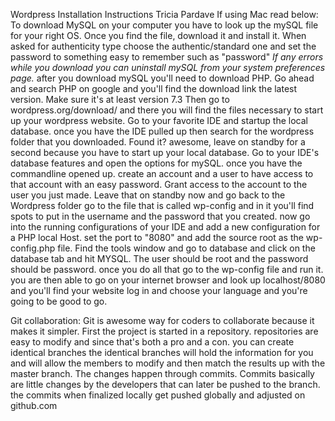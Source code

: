 Wordpress Installation Instructions
Tricia Pardave
If using Mac read below:
To download MySQL on your computer you have to look up the mySQL file for your right OS.
Once you find the file, download it and install it. 
When asked for authenticity type choose the authentic/standard one and set the password to something easy to remember such as "password"
*If any errors while you download you can uninstall mySQL from your system preferences page.*
after you download mySQL you'll need to download PHP.
Go ahead and search PHP on google and you'll find the download link the latest version. Make sure it's at least version 7.3
Then go to wordpress.org/download/ and there you will find the files necessary to start up your wordpress website.
Go to your favorite IDE and startup the local database.
once you have the IDE pulled up then search for the wordpress folder that you downloaded.
Found it? awesome, leave on standby for a second because you have to start up your local database.
Go to your IDE's database features and open the options for mySQL.
once you have the commandline opened up. create an account and a user to have access to that account with an easy password.
Grant access to the account to the user you just made. Leave that on standby now and go back to the Wordpress folder
go to the file that is called wp-config and in it you'll find spots to put in the username and the password that you created.
now go into the running configurations of your IDE and add a new configuration for a PHP local Host.
set the port to "8080" and add the source root as the wp-config.php file.
Find the tools window and go to database and click on the database tab and hit MYSQL.
The user should be root and the password should be password.
once you do all that go to the wp-config file and run it.
you are then able to go on your internet browser and look up localhost/8080 and you'll find your website
log in and choose your language and you're going to be good to go.

Git collaboration:
Git is awesome way for coders to collaborate because it makes it simpler.
First the project is started in a repository.
repositories are easy to modify and since that's both a pro and a con. you can create identical branches
the identical branches will hold the information for you and will allow the members to modify and then match the results up with the master branch.
The changes happen through commits. Commits basically are little changes by the developers that can later be pushed to the branch.
the commits when finalized locally get pushed globally and adjusted on github.com
